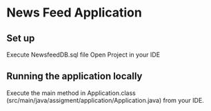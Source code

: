 # News Feed Application## Set upExecute NewsfeedDB.sql fileOpen Project in your IDE## Running the application locallyExecute the main method in Application.class (src/main/java/assigment/application/Application.java) from your IDE.
